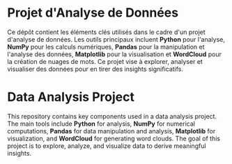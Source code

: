 # Projet d'Analyse de Données

Ce dépôt contient les éléments clés utilisés dans le cadre d'un projet d'analyse de données. Les outils principaux incluent **Python** pour l'analyse, **NumPy** pour les calculs numériques, **Pandas** pour la manipulation et l'analyse des données, **Matplotlib** pour la visualisation et **WordCloud** pour la création de nuages de mots. Ce projet vise à explorer, analyser et visualiser des données pour en tirer des insights significatifs.

# Data Analysis Project

This repository contains key components used in a data analysis project. The main tools include **Python** for analysis, **NumPy** for numerical computations, **Pandas** for data manipulation and analysis, **Matplotlib** for visualization, and **WordCloud** for generating word clouds. The goal of this project is to explore, analyze, and visualize data to derive meaningful insights.

